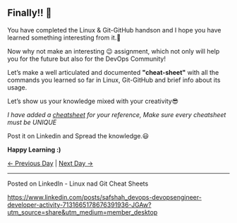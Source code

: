 ## Finally!! 🎉

You have completed the Linux & Git-GitHub handson and I hope you have learned something interesting from it.🙌

Now why not make an interesting 😉 assignment, which not only will help you for the future but also for the DevOps Community!

Let’s make a well articulated and documented **"cheat-sheet"** with all the commands you learned so far in Linux, Git-GitHub and brief info about its usage.

Let’s show us your knowledge mixed with your creativity😎

_I have added a [cheatsheet](https://education.github.com/git-cheat-sheet-education.pdf) for your reference, Make sure every cheatsheet must be UNIQUE_

Post it on Linkedin and Spread the knowledge.😃

**Happy Learning :)**

[← Previous Day](../day11/README.md) | [Next Day →](../day13/README.md)


-------------------------

Posted on LinkedIn - Linux nad Git Cheat Sheets

https://www.linkedin.com/posts/safshah_devops-devopsengineer-developer-activity-7131665178676391936-JGAw?utm_source=share&utm_medium=member_desktop 